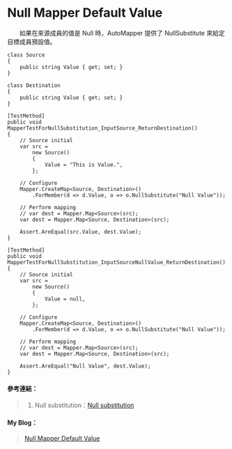 # Null Mapper Default Value
  
　　如果在來源成員的值是 Null 時，AutoMapper 提供了 NullSubstitute 來給定目標成員預設值。
  
```
class Source
{
    public string Value { get; set; }
}

class Destination
{
    public string Value { get; set; }
}

[TestMethod]
public void MapperTestForNullSubstitution_InputSource_ReturnDestination()
{
    // Source initial
    var src =
        new Source()
        {
            Value = "This is Value.",
        };

    // Configure
    Mapper.CreateMap<Source, Destination>()
        .ForMember(d => d.Value, o => o.NullSubstitute("Null Value"));

    // Perform mapping
    // var dest = Mapper.Map<Source>(src);
    var dest = Mapper.Map<Source, Destination>(src);

    Assert.AreEqual(src.Value, dest.Value);
}

[TestMethod]
public void MapperTestForNullSubstitution_InputSourceNullValue_ReturnDestination()
{
    // Source initial
    var src =
        new Source()
        {
            Value = null,
        };

    // Configure
    Mapper.CreateMap<Source, Destination>()
        .ForMember(d => d.Value, o => o.NullSubstitute("Null Value"));

    // Perform mapping
    // var dest = Mapper.Map<Source>(src);
    var dest = Mapper.Map<Source, Destination>(src);

    Assert.AreEqual("Null Value", dest.Value);
}
```
  
#### 參考連結：
>1. Null substitution：[Null substitution]

#### My Blog：
>[Null Mapper Default Value][Null Mapper Default Value]  

[Null substitution]:https://github.com/AutoMapper/AutoMapper/wiki/Null-substitution
[Null Mapper Default Value]:http://bdottn.github.io/2015/06/30/MapperTestForNullSubstitution/